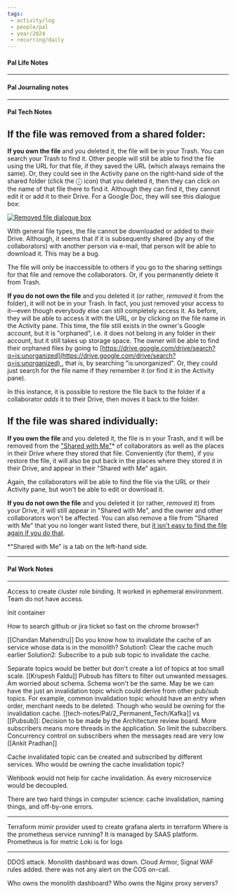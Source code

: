 ```yaml
---
tags:
 - activity/log
 - people/pal
 - year/2024
 - recurring/daily
---
```

#### Pal Life Notes




-----------
#### Pal Journaling notes 





------

#### Pal Tech Notes



[](https://webapps.stackexchange.com/posts/132606/timeline)

## If the file was removed from a shared folder:

**If you own the file** and you deleted it, the file will be in your Trash. You can search your Trash to find it. Other people will still be able to find the file using the URL for that file, if they saved the URL (which always remains the same). Or, they could see in the Activity pane on the right-hand side of the shared folder (click the ⓘ icon) that you deleted it, then they can click on the name of that file there to find it. Although they can find it, they cannot edit it or add it to their Drive. For a Google Doc, they will see this dialogue box:

[![Removed file dialogue box](https://i.stack.imgur.com/aUrmX.png)](https://i.stack.imgur.com/aUrmX.png)

With general file types, the file cannot be downloaded or added to their Drive. Although, it seems that if it is subsequently shared (by any of the collaborators) with another person via e-mail, that person will be able to download it. This may be a bug.

The file will only be inaccessible to others if you go to the sharing settings for that file and remove the collaborators. Or, if you permanently delete it from Trash.

**If you do not own the file** and you deleted it (or rather, _removed_ it from the folder), it will not be in your Trash. In fact, you just removed your access to it—even though everybody else can still completely access it. As before, they will be able to access it with the URL, or by clicking on the file name in the Activity pane. This time, the file still exists in the owner's Google account, but it is "orphaned", i.e. it does not belong in any folder in their account, but it still takes up storage space. The owner will be able to find their orphaned files by going to [https://drive.google.com/drive/search?q=is:unorganized](https://drive.google.com/drive/search?q=is:unorganized) , that is, by searching "is:unorganized". Or, they could just search for the file name if they remember it (or find it in the Activity pane).

In this instance, it is possible to restore the file back to the folder if a collaborator _adds_ it to their Drive, then moves it back to the folder.

## If the file was shared individually:

**If you own the file** and you deleted it, the file is in your Trash, and it will be removed from the ["Shared with Me"](https://drive.google.com/drive/shared-with-me)* of collaborators as well as the places in their Drive where they stored that file. Conveniently (for them), if you restore the file, it will also be put back in the places where they stored it in their Drive, and appear in their "Shared with Me" again.

Again, the collaborators will be able to find the file via the URL or their Activity pane, but won't be able to edit or download it.

**If you do not own the file** and you deleted it (or rather, _removed_ it) from your Drive, it will still appear in "Shared with Me", and the owner and other collaborators won't be affected. You can also remove a file from "Shared with Me" that you no longer want listed there, but [it isn't easy to find the file again if you do that](https://webapps.stackexchange.com/a/132442/109353).

*"Shared with Me" is a tab on the left-hand side.




------ 
#### Pal Work Notes


-------



Access to create cluster role binding. It worked in ephemeral environment. 
Team do not have access. 

Init container 

How to search github or jira ticket so fast on the chrome browser? 


[[Chandan Mahendru]] Do you know how to invalidate the cache of an service whose data is in the monolith?
Solution1: Clear the cache much earlier
Solution2: Subscribe to a pub sub topic to invalidate the cache. 

Separate topics would be better but don't create a lot of topics at too small scale. [[Krupesh Faldu]]
Pubsub has filters to filter out unwanted messages.
Am worried about schema. Schema won't be the same. 
May be we can have the just an invalidation topic which could derive from other pub/sub topics. For example, common invalidation topic whould have an entry when order, merchant needs to be deleted. Though who would be owning for the invalidation cache. 
[[tech-notes/Pal/2_Permanent_Tech/Kafka]] vs [[Pubsub]]: Decision to be made by the Architecture review board. 
More subscribers means more threads in the application. So limit the subscribers. 
Concurrency control on subscribers when the messages read are very low [[Ankit Pradhan]]

Cache invalidated topic can be created and subscribed by different services. Who would be owning the cache invalidation topic? 

Wehbook would not help for cache invalidation. As every microservice would be decoupled. 

There are two hard things in computer science: cache invalidation, naming things, and off-by-one errors. 

-------
Terraform mimir provider used to create grafana alerts in terraform
Where is the prometheus service running? It is managed by SAAS platform. 
Prometheus is for metric
Loki is for logs

------
DDOS attack. Monolith dashboard was down. Cloud Armor, Signal WAF rules added. 
there was not any alert on the COS on-call. 

Who owns the monolith dashboard? 
Who owns the Nginx proxy servers? 